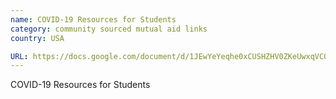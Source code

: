 ```yaml
---
name: COVID-19 Resources for Students
category: community sourced mutual aid links
country: USA

URL: https://docs.google.com/document/d/1JEwYeYeqhe0xCUSHZHV0ZKeUwxqVCQlcDq-pM-0a9YU/edit
---
```


COVID-19 Resources for Students